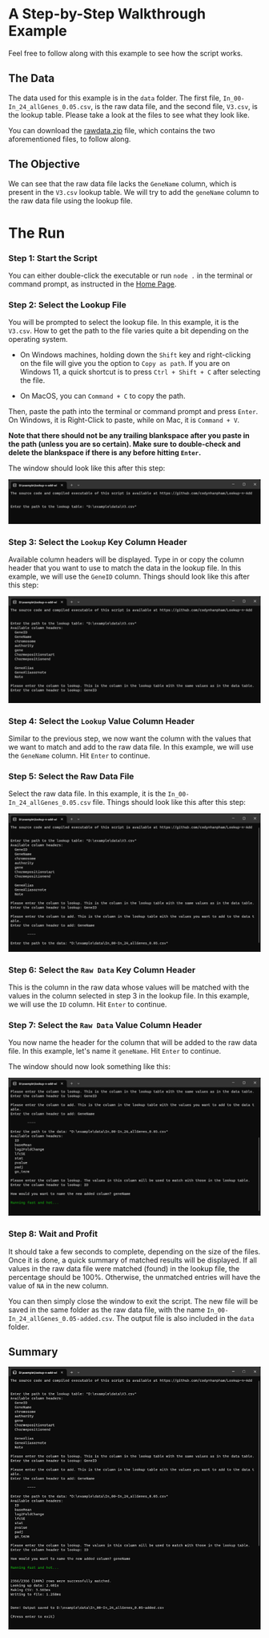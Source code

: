 # A Step-by-Step Walkthrough Example

Feel free to follow along with this example to see how the script works.

## The Data

The data used for this example is in the `data` folder. The first file, `In_00-In_24_allGenes_0.05.csv`, is the raw data file, and the second file, `V3.csv`, is the lookup table. Please take a look at the files to see what they look like.

You can download the [rawdata.zip](https://github.com/codynhanpham/Lookup-n-Add/blob/main/example/data/rawdata.zip) file, which contains the two aforementioned files, to follow along.

## The Objective

We can see that the raw data file lacks the `GeneName` column, which is present in the `V3.csv` lookup table. We will try to add the `geneName` column to the raw data file using the lookup file.

# The Run

### Step 1: Start the Script

You can either double-click the executable or run `node .` in the terminal or command prompt, as instructed in the [Home Page](https://github.com/codynhanpham/Lookup-n-Add).

### Step 2: Select the Lookup File

You will be prompted to select the lookup file. In this example, it is the `V3.csv`. How to get the path to the file varies quite a bit depending on the operating system.

- On Windows machines, holding down the `Shift` key and right-clicking on the file will give you the option to `Copy as path`. If you are on Windows 11, a quick shortcut is to press `Ctrl + Shift + C` after selecting the file.

- On MacOS, you can `Command + C` to copy the path.

Then, paste the path into the terminal or command prompt and press `Enter`. On Windows, it is Right-Click to paste, while on Mac, it is `Command + V`.

**Note that there should not be any trailing blankspace after you paste in the path (unless you are so certain). Make sure to double-check and delete the blankspace if there is any before hitting `Enter`.**

The window should look like this after this step:

![Step 2: Lookup file path](https://raw.githubusercontent.com/codynhanpham/Lookup-n-Add/main/example/media/lookup-path.png)

### Step 3: Select the `Lookup` Key Column Header

Available column headers will be displayed. Type in or copy the column header that you want to use to match the data in the lookup file. In this example, we will use the `GeneID` column. Things should look like this after this step:

![Step 3: Lookup column header](https://raw.githubusercontent.com/codynhanpham/Lookup-n-Add/main/example/media/lookup-column-header.png)

### Step 4: Select the `Lookup` Value Column Header

Similar to the previous step, we now want the column with the values that we want to match and add to the raw data file. In this example, we will use the `GeneName` column. Hit `Enter` to continue.

### Step 5: Select the Raw Data File

Select the raw data file. In this example, it is the `In_00-In_24_allGenes_0.05.csv` file. Things should look like this after this step:

![Step 5: Raw data file path](https://raw.githubusercontent.com/codynhanpham/Lookup-n-Add/main/example/media/raw-data-path.png)

### Step 6: Select the `Raw Data` Key Column Header

This is the column in the raw data whose values will be matched with the values in the column selected in step 3 in the lookup file. In this example, we will use the `ID` column. Hit `Enter` to continue.

### Step 7: Select the `Raw Data` Value Column Header

You now name the header for the column that will be added to the raw data file. In this example, let's name it `geneName`. Hit `Enter` to continue.

The window should now look something like this:

![Step 7: Raw data column header](https://raw.githubusercontent.com/codynhanpham/Lookup-n-Add/main/example/media/raw-data-column-header.png)

### Step 8: Wait and Profit

It should take a few seconds to complete, depending on the size of the files. Once it is done, a quick summary of matched results will be displayed. If all values in the raw data file were matched (found) in the lookup file, the percentage should be 100%. Otherwise, the unmatched entries will have the value of `NA` in the new column.

You can then simply close the window to exit the script. The new file will be saved in the same folder as the raw data file, with the name `In_00-In_24_allGenes_0.05-added.csv`. The output file is also included in the `data` folder.

## Summary

![Step 8: Summary](https://raw.githubusercontent.com/codynhanpham/Lookup-n-Add/main/example/media/summary.png)
